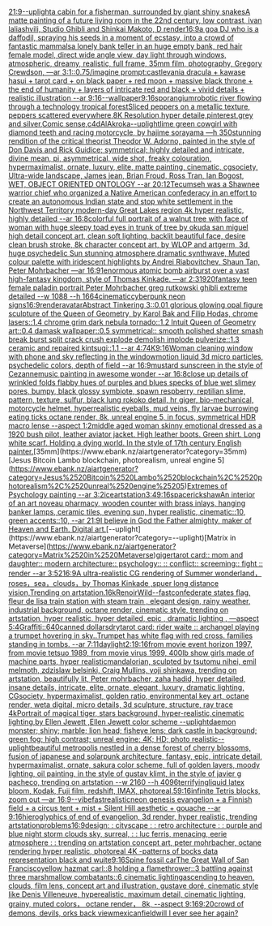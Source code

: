 [21:9](https://www.ebank.nz/aiartgenerator?category=21%3A9)[--uplight](https://www.ebank.nz/aiartgenerator?category=--uplight)[a cabin for a fisherman, surrounded by giant shiny snakes](https://www.ebank.nz/aiartgenerator?category=a%2520cabin%2520for%2520a%2520fisherman%2C%2520surrounded%2520by%2520giant%2520shiny%2520snakes)[A matte painting of a future living room in the 22nd century, low contrast, ivan laliashvili, Studio Ghibli and Shinkai Makoto, D render](https://www.ebank.nz/aiartgenerator?category=A%2520matte%2520painting%2520of%2520a%2520future%2520living%2520room%2520in%2520the%252022nd%2520century%2C%2520low%2520contrast%2C%2520ivan%2520laliashvili%2C%2520Studio%2520Ghibli%2520and%2520Shinkai%2520Makoto%2C%2520D%2520render)[16:9](https://www.ebank.nz/aiartgenerator?category=16%3A9)[a goa DJ who is a daffodil, spraying his seeds in a moment of ecstasy, into a crowd of fantastic mammals](https://www.ebank.nz/aiartgenerator?category=a%2520goa%2520DJ%2520who%2520is%2520a%2520daffodil%2C%2520spraying%2520his%2520seeds%2520in%2520a%2520moment%2520of%2520ecstasy%2C%2520into%2520a%2520crowd%2520of%2520fantastic%2520mammals)[a lonely bank teller in an huge empty bank, red hair female model, direct wide angle view, day light through windows, atmospheric, dreamy, realistic, full frame, 35mm film, photography, Gregory Crewdson, —ar 3:1](https://www.ebank.nz/aiartgenerator?category=a%2520lonely%2520bank%2520teller%2520in%2520an%2520huge%2520empty%2520bank%2C%2520red%2520hair%2520female%2520model%2C%2520direct%2520wide%2520angle%2520view%2C%2520day%2520light%2520through%2520windows%2C%2520atmospheric%2C%2520dreamy%2C%2520realistic%2C%2520full%2520frame%2C%252035mm%2520film%2C%2520photography%2C%2520Gregory%2520Crewdson%2C%2520%E2%80%94ar%25203%3A1)[::0.75](https://www.ebank.nz/aiartgenerator?category=%3A%3A0.75)[/imagine prompt:castlevania dracula + kawase hasui + tarot card + on black paper + red moon + massive black throne + the end of humanity + layers of intricate red and black + vivid details + realistic illustration --ar 9:16](https://www.ebank.nz/aiartgenerator?category=/imagine%2520prompt%3Acastlevania%2520dracula%2520%2B%2520kawase%2520hasui%2520%2B%2520tarot%2520card%2520%2B%2520on%2520black%2520paper%2520%2B%2520red%2520moon%2520%2B%2520massive%2520black%2520throne%2520%2B%2520the%2520end%2520of%2520humanity%2520%2B%2520layers%2520of%2520intricate%2520red%2520and%2520black%2520%2B%2520vivid%2520details%2520%2B%2520realistic%2520illustration%2520--ar%25209%3A16)[--wallpaper](https://www.ebank.nz/aiartgenerator?category=--wallpaper)[9:16](https://www.ebank.nz/aiartgenerator?category=9%3A16)[sporangium](https://www.ebank.nz/aiartgenerator?category=sporangium)[robotic river flowing through a technology tropical forest](https://www.ebank.nz/aiartgenerator?category=robotic%2520river%2520flowing%2520through%2520a%2520technology%2520tropical%2520forest)[Sliced peppers on a metallic texture, peppers scattered everywhere,8K Resolution,hyper detaile,pinterest,grey and silver,Comic sense,c4d](https://www.ebank.nz/aiartgenerator?category=Sliced%2520peppers%2520on%2520a%2520metallic%2520texture%2C%2520peppers%2520scattered%2520everywhere%2C8K%2520Resolution%2Chyper%2520detaile%2Cpinterest%2Cgrey%2520and%2520silver%2CComic%2520sense%2Cc4d)[AlAkroka](https://www.ebank.nz/aiartgenerator?category=AlAkroka)[--uplight](https://www.ebank.nz/aiartgenerator?category=--uplight)[lime green cowgirl with diamond teeth and racing motorcycle, by hajime sorayama —h 350](https://www.ebank.nz/aiartgenerator?category=lime%2520green%2520cowgirl%2520with%2520diamond%2520teeth%2520and%2520racing%2520motorcycle%2C%2520by%2520hajime%2520sorayama%2520%E2%80%94h%2520350)[stunning rendition of the critical theorist Theodor W. Adorno, painted in the style of Don Davis and Rick Guidice; symmetrical; highly detailed and intricate, divine mean, pi, asymmetrical, wide shot, freaky colouration, hypermaximalist, ornate, luxury, elite, matte painting, cinematic, cgsociety, Ultra-wide landscape, James jean, Brian Froud, Ross Tran, Ian Bogost, WET, OBJECT ORIENTED ONTOLOGY --ar 20:12](https://www.ebank.nz/aiartgenerator?category=stunning%2520rendition%2520of%2520the%2520critical%2520theorist%2520Theodor%2520W.%2520Adorno%2C%2520painted%2520in%2520the%2520style%2520of%2520Don%2520Davis%2520and%2520Rick%2520Guidice%3B%2520symmetrical%3B%2520highly%2520detailed%2520and%2520intricate%2C%2520divine%2520mean%2C%2520pi%2C%2520asymmetrical%2C%2520wide%2520shot%2C%2520freaky%2520colouration%2C%2520hypermaximalist%2C%2520ornate%2C%2520luxury%2C%2520elite%2C%2520matte%2520painting%2C%2520cinematic%2C%2520cgsociety%2C%2520Ultra-wide%2520landscape%2C%2520James%2520jean%2C%2520Brian%2520Froud%2C%2520Ross%2520Tran%2C%2520Ian%2520Bogost%2C%2520WET%2C%2520OBJECT%2520ORIENTED%2520ONTOLOGY%2520--ar%252020%3A12)[Tecumseh was a Shawnee warrior chief who organized a Native American confederacy in an effort to create an autonomous Indian state and stop white settlement in the Northwest Territory modern-day Great Lakes region 4k hyper realistic, highly detailed --ar 16:8](https://www.ebank.nz/aiartgenerator?category=Tecumseh%2520was%2520a%2520Shawnee%2520warrior%2520chief%2520who%2520organized%2520a%2520Native%2520American%2520confederacy%2520in%2520an%2520effort%2520to%2520create%2520an%2520autonomous%2520Indian%2520state%2520and%2520stop%2520white%2520settlement%2520in%2520the%2520Northwest%2520Territory%2520modern-day%2520Great%2520Lakes%2520region%25204k%2520hyper%2520realistic%2C%2520highly%2520detailed%2520--ar%252016%3A8)[colorful full portrait of a walnut tree with face of woman with huge sleepy toad eyes in trunk of tree by okuda san miguel high detail concept art, clean soft lighting, backlit beautiful face, desire clean brush stroke, 8k character concept art, by WLOP and artgerm, 3d, huge psychedelic Sun stunning atmosphere,dramatic synthwave, Muted colour palette with iridescent highlights by Andrei Riabovitchev, Shaun Tan, Peter Mohrbacher —ar 16:9](https://www.ebank.nz/aiartgenerator?category=colorful%2520full%2520portrait%2520of%2520a%2520walnut%2520tree%2520with%2520face%2520of%2520woman%2520with%2520huge%2520sleepy%2520toad%2520eyes%2520in%2520trunk%2520of%2520tree%2520by%2520okuda%2520san%2520miguel%2520high%2520detail%2520concept%2520art%2C%2520clean%2520soft%2520lighting%2C%2520backlit%2520beautiful%2520face%2C%2520desire%2520clean%2520brush%2520stroke%2C%25208k%2520character%2520concept%2520art%2C%2520by%2520WLOP%2520and%2520artgerm%2C%25203d%2C%2520huge%2520psychedelic%2520Sun%2520stunning%2520atmosphere%2Cdramatic%2520synthwave%2C%2520Muted%2520colour%2520palette%2520with%2520iridescent%2520highlights%2520by%2520Andrei%2520Riabovitchev%2C%2520Shaun%2520Tan%2C%2520Peter%2520Mohrbacher%2520%E2%80%94ar%252016%3A9)[1](https://www.ebank.nz/aiartgenerator?category=1)[enormous atomic bomb airburst over a vast high-fantasy kingdom, style of Thomas Kinkade. —ar 2:3](https://www.ebank.nz/aiartgenerator?category=enormous%2520atomic%2520bomb%2520airburst%2520over%2520a%2520vast%2520high-fantasy%2520kingdom%2C%2520style%2520of%2520Thomas%2520Kinkade.%2520%E2%80%94ar%25202%3A3)[1920](https://www.ebank.nz/aiartgenerator?category=1920)[fantasy teen female paladin portrait Peter Mohrbacher greg rutkowski ghibli extreme detailed --w 1088 --h 1664](https://www.ebank.nz/aiartgenerator?category=fantasy%2520teen%2520female%2520paladin%2520portrait%2520Peter%2520Mohrbacher%2520greg%2520rutkowski%2520ghibli%2520extreme%2520detailed%2520--w%25201088%2520--h%25201664)[cinematic](https://www.ebank.nz/aiartgenerator?category=cinematic)[cyberpunk neon signs](https://www.ebank.nz/aiartgenerator?category=cyberpunk%2520neon%2520signs)[16:9](https://www.ebank.nz/aiartgenerator?category=16%3A9)[render](https://www.ebank.nz/aiartgenerator?category=render)[avatar](https://www.ebank.nz/aiartgenerator?category=avatar)[Abstract Tinkering 3::0.01 glorious glowing opal figure sculpture of the Queen of Geometry, by Karol Bak and Filip Hodas, chrome lasers::1.4 chrome grim dark nebula tornado::1.2 Intuit Queen of Geometry art::0.4 damask wallpaper::0.5 symmetrical:: smooth polished shatter smash  break  burst  split  crack  crush  explode  demolish  implode  pulverize::1.3 ceramic and repaired kintsugi::1.1 --ar 4:7](https://www.ebank.nz/aiartgenerator?category=Abstract%2520Tinkering%25203%3A%3A0.01%2520glorious%2520glowing%2520opal%2520figure%2520sculpture%2520of%2520the%2520Queen%2520of%2520Geometry%2C%2520by%2520Karol%2520Bak%2520and%2520Filip%2520Hodas%2C%2520chrome%2520lasers%3A%3A1.4%2520chrome%2520grim%2520dark%2520nebula%2520tornado%3A%3A1.2%2520Intuit%2520Queen%2520of%2520Geometry%2520art%3A%3A0.4%2520damask%2520wallpaper%3A%3A0.5%2520symmetrical%3A%3A%2520smooth%2520polished%2520shatter%2520smash%2520%2520break%2520%2520burst%2520%2520split%2520%2520crack%2520%2520crush%2520%2520explode%2520%2520demolish%2520%2520implode%2520%2520pulverize%3A%3A1.3%2520ceramic%2520and%2520repaired%2520kintsugi%3A%3A1.1%2520--ar%25204%3A7)[4K](https://www.ebank.nz/aiartgenerator?category=4K)[9:16](https://www.ebank.nz/aiartgenerator?category=9%3A16)[Woman cleaning window with phone and sky reflecting in the window](https://www.ebank.nz/aiartgenerator?category=Woman%2520cleaning%2520window%2520with%2520phone%2520and%2520sky%2520reflecting%2520in%2520the%2520window)[motion liquid 3d micro particles, psychedelic colors, depth of field --ar 16:9](https://www.ebank.nz/aiartgenerator?category=motion%2520liquid%25203d%2520micro%2520particles%2C%2520psychedelic%2520colors%2C%2520depth%2520of%2520field%2520--ar%252016%3A9)[mustard sunscreen in the style of Cezanne](https://www.ebank.nz/aiartgenerator?category=mustard%2520sunscreen%2520in%2520the%2520style%2520of%2520Cezanne)[music painting in awesome wonder --ar 16:8](https://www.ebank.nz/aiartgenerator?category=music%2520painting%2520in%2520awesome%2520wonder%2520--ar%252016%3A8)[close up details of wrinkled folds flabby hues of purples and blues specks of blue wet slimey pores, bumpy, black glossy symbiote, spawn respberry, reptilian slime, pattern, texture, sulfur, black lung rokoko detail, hr giger, bio-mechanical, motorcycle helmet, hyperrealistic eyeballs, mud veins, fly larvae burrowing eating ticks octane render, 8k, unreal engine 5, in focus, symmetrical HDR macro lense --aspect 1:2](https://www.ebank.nz/aiartgenerator?category=close%2520up%2520details%2520of%2520wrinkled%2520folds%2520flabby%2520hues%2520of%2520purples%2520and%2520blues%2520specks%2520of%2520blue%2520wet%2520slimey%2520pores%2C%2520bumpy%2C%2520black%2520glossy%2520symbiote%2C%2520spawn%2520respberry%2C%2520reptilian%2520slime%2C%2520pattern%2C%2520texture%2C%2520sulfur%2C%2520black%2520lung%2520rokoko%2520detail%2C%2520hr%2520giger%2C%2520bio-mechanical%2C%2520motorcycle%2520helmet%2C%2520hyperrealistic%2520eyeballs%2C%2520mud%2520veins%2C%2520fly%2520larvae%2520burrowing%2520eating%2520ticks%2520octane%2520render%2C%25208k%2C%2520unreal%2520engine%25205%2C%2520in%2520focus%2C%2520symmetrical%2520HDR%2520macro%2520lense%2520--aspect%25201%3A2)[middle aged woman skinny emotional dressed as a 1920 bush pilot, leather aviator jacket. High leather boots. Green shirt. Long white scarf. Holding a dying world. In the style of 17th century English painter.](https://www.ebank.nz/aiartgenerator?category=middle%2520aged%2520woman%2520skinny%2520emotional%2520dressed%2520as%2520a%25201920%2520bush%2520pilot%2C%2520leather%2520aviator%2520jacket.%2520High%2520leather%2520boots.%2520Green%2520shirt.%2520Long%2520white%2520scarf.%2520Holding%2520a%2520dying%2520world.%2520In%2520the%2520style%2520of%252017th%2520century%2520English%2520painter.)[35mm](https://www.ebank.nz/aiartgenerator?category=35mm)[Jesus Bitcoin Lambo blockchain, photorealism, unreal engine 5](https://www.ebank.nz/aiartgenerator?category=Jesus%2520Bitcoin%2520Lambo%2520blockchain%2C%2520photorealism%2C%2520unreal%2520engine%25205)[Extremes of Psychology painting --ar 3:2](https://www.ebank.nz/aiartgenerator?category=Extremes%2520of%2520Psychology%2520painting%2520--ar%25203%3A2)[ice](https://www.ebank.nz/aiartgenerator?category=ice)[artstation](https://www.ebank.nz/aiartgenerator?category=artstation)[3:4](https://www.ebank.nz/aiartgenerator?category=3%3A4)[9:16](https://www.ebank.nz/aiartgenerator?category=9%3A16)[space](https://www.ebank.nz/aiartgenerator?category=space)[rickshaw](https://www.ebank.nz/aiartgenerator?category=rickshaw)[An interior of an art noveau pharmacy, wooden counter with brass inlays, hanging banker lamps, ceramic tiles, evening sun, hyper realistic, cinematic::10, green accents::10, --ar 21:9](https://www.ebank.nz/aiartgenerator?category=An%2520interior%2520of%2520an%2520art%2520noveau%2520pharmacy%2C%2520wooden%2520counter%2520with%2520brass%2520inlays%2C%2520hanging%2520banker%2520lamps%2C%2520ceramic%2520tiles%2C%2520evening%2520sun%2C%2520hyper%2520realistic%2C%2520cinematic%3A%3A10%2C%2520green%2520accents%3A%3A10%2C%2520--ar%252021%3A9)[I believe in God the Father almighty, maker of Heaven and Earth. Digital art.](https://www.ebank.nz/aiartgenerator?category=I%2520believe%2520in%2520God%2520the%2520Father%2520almighty%2C%2520maker%2520of%2520Heaven%2520and%2520Earth.%2520Digital%2520art.)[--uplight](https://www.ebank.nz/aiartgenerator?category=--uplight)[Matrix in Metaverse](https://www.ebank.nz/aiartgenerator?category=Matrix%2520in%2520Metaverse)[giger](https://www.ebank.nz/aiartgenerator?category=giger)[tarot card:: mom and daughter:: modern architecture:: psychology:: :: conflict:: screeming:: fight :: render --ar 3:5](https://www.ebank.nz/aiartgenerator?category=tarot%2520card%3A%3A%2520mom%2520and%2520daughter%3A%3A%2520modern%2520architecture%3A%3A%2520psychology%3A%3A%2520%3A%3A%2520conflict%3A%3A%2520screeming%3A%3A%2520fight%2520%3A%3A%2520render%2520--ar%25203%3A5)[2](https://www.ebank.nz/aiartgenerator?category=2)[16:9](https://www.ebank.nz/aiartgenerator?category=16%3A9)[A ultra-realistic CG rendering of Summer wonderland，roses，sea，clouds，by Thomas Kinkade ,spuer long distance vision,Trending on artstation.16k](https://www.ebank.nz/aiartgenerator?category=A%2520ultra-realistic%2520CG%2520rendering%2520of%2520Summer%2520wonderland%EF%BC%8Croses%EF%BC%8Csea%EF%BC%8Cclouds%EF%BC%8Cby%2520Thomas%2520Kinkade%2520%2Cspuer%2520long%2520distance%2520vision%2CTrending%2520on%2520artstation.16k)[Renoir](https://www.ebank.nz/aiartgenerator?category=Renoir)[Wild](https://www.ebank.nz/aiartgenerator?category=Wild)[--fast](https://www.ebank.nz/aiartgenerator?category=--fast)[confederate states flag, fleur de lis](https://www.ebank.nz/aiartgenerator?category=confederate%2520states%2520flag%2C%2520fleur%2520de%2520lis)[a train station with steam train , elegant design, rainy weather, industrial background, octane render, cinematic style, trending on artstation, hyper realistic, hyper detailed, epic , dramatic lighting , —aspect 5:4](https://www.ebank.nz/aiartgenerator?category=a%2520train%2520station%2520with%2520steam%2520train%2520%2C%2520elegant%2520design%2C%2520rainy%2520weather%2C%2520industrial%2520background%2C%2520octane%2520render%2C%2520cinematic%2520style%2C%2520trending%2520on%2520artstation%2C%2520hyper%2520realistic%2C%2520hyper%2520detailed%2C%2520epic%2520%2C%2520dramatic%2520lighting%2520%2C%2520%E2%80%94aspect%25205%3A4)[Graffiti](https://www.ebank.nz/aiartgenerator?category=Graffiti)[::](https://www.ebank.nz/aiartgenerator?category=%3A%3A)[640](https://www.ebank.nz/aiartgenerator?category=640)[canned dollars](https://www.ebank.nz/aiartgenerator?category=canned%2520dollars)[dry](https://www.ebank.nz/aiartgenerator?category=dry)[tarot card: rider waite :: archangel playing a trumpet hovering in sky..Trumpet has white flag with red cross.  families standing in tombs. --ar 7:11](https://www.ebank.nz/aiartgenerator?category=tarot%2520card%3A%2520rider%2520waite%2520%3A%3A%2520archangel%2520playing%2520a%2520trumpet%2520hovering%2520in%2520sky..Trumpet%2520has%2520white%2520flag%2520with%2520red%2520cross.%2520%2520families%2520standing%2520in%2520tombs.%2520--ar%25207%3A11)[daylight](https://www.ebank.nz/aiartgenerator?category=daylight)[2:1](https://www.ebank.nz/aiartgenerator?category=2%3A1)[9:16](https://www.ebank.nz/aiartgenerator?category=9%3A16)[from movie event horizon 1997, from movie tetsuo 1989, from movie virus 1999, 400lb show girls made of machine parts, hyper realistic](https://www.ebank.nz/aiartgenerator?category=from%2520movie%2520event%2520horizon%25201997%2C%2520from%2520movie%2520tetsuo%25201989%2C%2520from%2520movie%2520virus%25201999%2C%2520400lb%2520show%2520girls%2520made%2520of%2520machine%2520parts%2C%2520hyper%2520realistic)[mandalorian, sculpted by tsutomu nihei, emil melmoth, zdzislaw belsinki, Craig Mullins, yoji shinkawa, trending on artstation, beautifully lit, Peter mohrbacher, zaha hadid, hyper detailed, insane details, intricate, elite, ornate, elegant, luxury, dramatic lighting, CGsociety, hypermaximalist, golden ratio, environmental key art, octane render, weta digital, micro details, 3d sculpture, structure, ray trace 4k](https://www.ebank.nz/aiartgenerator?category=mandalorian%2C%2520sculpted%2520by%2520tsutomu%2520nihei%2C%2520emil%2520melmoth%2C%2520zdzislaw%2520belsinki%2C%2520Craig%2520Mullins%2C%2520yoji%2520shinkawa%2C%2520trending%2520on%2520artstation%2C%2520beautifully%2520lit%2C%2520Peter%2520mohrbacher%2C%2520zaha%2520hadid%2C%2520hyper%2520detailed%2C%2520insane%2520details%2C%2520intricate%2C%2520elite%2C%2520ornate%2C%2520elegant%2C%2520luxury%2C%2520dramatic%2520lighting%2C%2520CGsociety%2C%2520hypermaximalist%2C%2520golden%2520ratio%2C%2520environmental%2520key%2520art%2C%2520octane%2520render%2C%2520weta%2520digital%2C%2520micro%2520details%2C%25203d%2520sculpture%2C%2520structure%2C%2520ray%2520trace%25204k)[Portrait of magical tiger, stars background, hyper-realistic,cinematic lighting,by Ellen Jewett ,Ellen Jewett color scheme --uplight](https://www.ebank.nz/aiartgenerator?category=Portrait%2520of%2520magical%2520tiger%2C%2520stars%2520background%2C%2520hyper-realistic%2Ccinematic%2520lighting%2Cby%2520Ellen%2520Jewett%2520%2CEllen%2520Jewett%2520color%2520scheme%2520--uplight)[daemon monster; shiny; marble; lion head; fisheye lens; dark castle in background; green fog; high contrast; unreal engine; 4K; HD; photo realistic](https://www.ebank.nz/aiartgenerator?category=daemon%2520monster%3B%2520shiny%3B%2520marble%3B%2520lion%2520head%3B%2520fisheye%2520lens%3B%2520dark%2520castle%2520in%2520background%3B%2520green%2520fog%3B%2520high%2520contrast%3B%2520unreal%2520engine%3B%25204K%3B%2520HD%3B%2520photo%2520realistic)[--uplight](https://www.ebank.nz/aiartgenerator?category=--uplight)[beautiful metropolis nestled in a dense forest of cherry blossoms, fusion of japanese and solarpunk architecture, fantasy, epic, intricate detail, hypermaximalist, ornate, sakura color scheme, full of golden layers, moody lighting, oil painting, in the style of gustav klimt, in the style of javier g pacheco, trending on artstation  --w 2160  --h 4096](https://www.ebank.nz/aiartgenerator?category=beautiful%2520metropolis%2520nestled%2520in%2520a%2520dense%2520forest%2520of%2520cherry%2520blossoms%2C%2520fusion%2520of%2520japanese%2520and%2520solarpunk%2520architecture%2C%2520fantasy%2C%2520epic%2C%2520intricate%2520detail%2C%2520hypermaximalist%2C%2520ornate%2C%2520sakura%2520color%2520scheme%2C%2520full%2520of%2520golden%2520layers%2C%2520moody%2520lighting%2C%2520oil%2520painting%2C%2520in%2520the%2520style%2520of%2520gustav%2520klimt%2C%2520in%2520the%2520style%2520of%2520javier%2520g%2520pacheco%2C%2520trending%2520on%2520artstation%2520%2520--w%25202160%2520%2520--h%25204096)[terrifying](https://www.ebank.nz/aiartgenerator?category=terrifying)[liquid latex bloom, Kodak, Fuji film, redshift, IMAX, photoreal](https://www.ebank.nz/aiartgenerator?category=liquid%2520latex%2520bloom%2C%2520Kodak%2C%2520Fuji%2520film%2C%2520redshift%2C%2520IMAX%2C%2520photoreal)[.5](https://www.ebank.nz/aiartgenerator?category=.5)[9:16](https://www.ebank.nz/aiartgenerator?category=9%3A16)[infinite Tetris blocks, zoom out —ar 16:9](https://www.ebank.nz/aiartgenerator?category=infinite%2520Tetris%2520blocks%2C%2520zoom%2520out%2520%E2%80%94ar%252016%3A9)[--vibefast](https://www.ebank.nz/aiartgenerator?category=--vibefast)[realistic](https://www.ebank.nz/aiartgenerator?category=realistic)[neon genesis evangelion + a Finnish field + a circus tent + mist + Silent Hill aesthetic + gouache --ar 9:16](https://www.ebank.nz/aiartgenerator?category=neon%2520genesis%2520evangelion%2520%2B%2520a%2520Finnish%2520field%2520%2B%2520a%2520circus%2520tent%2520%2B%2520mist%2520%2B%2520Silent%2520Hill%2520aesthetic%2520%2B%2520gouache%2520--ar%25209%3A16)[hieroglyphics of end of evangelion, 3d render, hyper realistic, trending artstation](https://www.ebank.nz/aiartgenerator?category=hieroglyphics%2520of%2520end%2520of%2520evangelion%2C%25203d%2520render%2C%2520hyper%2520realistic%2C%2520trending%2520artstation)[problems](https://www.ebank.nz/aiartgenerator?category=problems)[16:9](https://www.ebank.nz/aiartgenerator?category=16%3A9)[design](https://www.ebank.nz/aiartgenerator?category=design)[: : cityscape : : retro architecture : : purple and blue night storm clouds sky, surreal, : : luc ferris, menacing, eerie atmosphere : : trending on artstation concept art, peter mohrbacher, octane rendering hyper realistic, photoreal 4K -](https://www.ebank.nz/aiartgenerator?category=%3A%2520%3A%2520cityscape%2520%3A%2520%3A%2520retro%2520architecture%2520%3A%2520%3A%2520purple%2520and%2520blue%2520night%2520storm%2520clouds%2520sky%2C%2520surreal%2C%2520%3A%2520%3A%2520luc%2520ferris%2C%2520menacing%2C%2520eerie%2520atmosphere%2520%3A%2520%3A%2520trending%2520on%2520artstation%2520concept%2520art%2C%2520peter%2520mohrbacher%2C%2520octane%2520rendering%2520hyper%2520realistic%2C%2520photoreal%25204K%2520-)[patterns of bocks data representation black and wuite](https://www.ebank.nz/aiartgenerator?category=patterns%2520of%2520bocks%2520data%2520representation%2520black%2520and%2520wuite)[9:16](https://www.ebank.nz/aiartgenerator?category=9%3A16)[Spine fossil car](https://www.ebank.nz/aiartgenerator?category=Spine%2520fossil%2520car)[The Great Wall of San Francisco](https://www.ebank.nz/aiartgenerator?category=The%2520Great%2520Wall%2520of%2520San%2520Francisco)[yellow hazmat carl::8 holding a flamethrower::3 battling against three marshmallow combatants::6 cinematic lighting](https://www.ebank.nz/aiartgenerator?category=yellow%2520hazmat%2520carl%3A%3A8%2520holding%2520a%2520flamethrower%3A%3A3%2520battling%2520against%2520three%2520marshmallow%2520combatants%3A%3A6%2520cinematic%2520lighting)[ascending to heaven, clouds, film lens, concept art and illustration, gustave doré, cinematic style like Denis Villeneuve, hyperealistic, maximum detail, cinematic lighting, grainy, muted colors， octane render， 8k, --aspect 9:16](https://www.ebank.nz/aiartgenerator?category=ascending%2520to%2520heaven%2C%2520clouds%2C%2520film%2520lens%2C%2520concept%2520art%2520and%2520illustration%2C%2520gustave%2520dor%C3%A9%2C%2520cinematic%2520style%2520like%2520Denis%2520Villeneuve%2C%2520hyperealistic%2C%2520maximum%2520detail%2C%2520cinematic%2520lighting%2C%2520grainy%2C%2520muted%2520colors%EF%BC%8C%2520octane%2520render%EF%BC%8C%25208k%2C%2520--aspect%25209%3A16)[9:20](https://www.ebank.nz/aiartgenerator?category=9%3A20)[crowd of demons, devils, orks back view](https://www.ebank.nz/aiartgenerator?category=crowd%2520of%2520demons%2C%2520devils%2C%2520orks%2520back%2520view)[mexican](https://www.ebank.nz/aiartgenerator?category=mexican)[field](https://www.ebank.nz/aiartgenerator?category=field)[will I ever see her again?](https://www.ebank.nz/aiartgenerator?category=will%2520I%2520ever%2520see%2520her%2520again%3F)